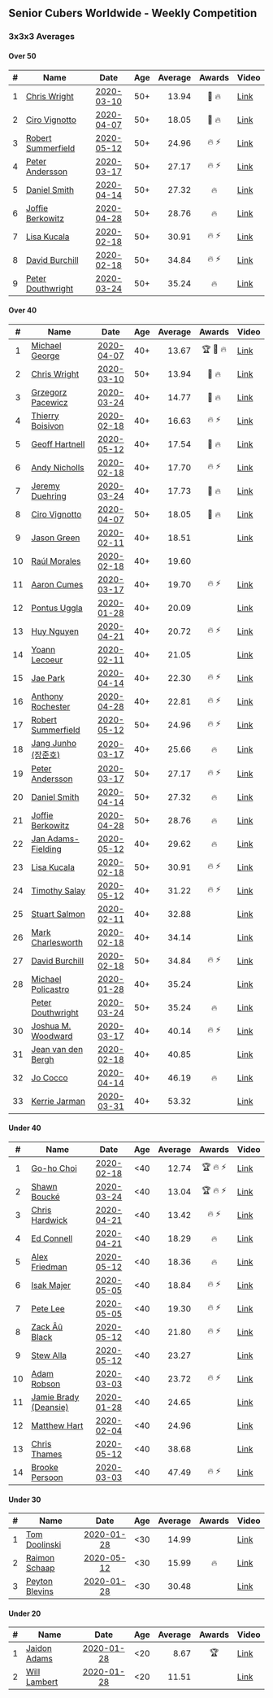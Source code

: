 ## Senior Cubers Worldwide - Weekly Competition
### 3x3x3 Averages

#### Over 50

| # | Name | Date | Age | Average | Awards | Video |
| :--: | -- | :--: | :--: | --: | :--: | -- |
| 1 | [Chris Wright](../persons/chris_wright.md) | [2020-03-10](results/2020-03-10.md) | 50+ | 13.94 | 🥇 🔥 | [Link](https://www.facebook.com/events/164742401163863/permalink/166336147671155/) |
| 2 | [Ciro Vignotto](../persons/ciro_vignotto.md) | [2020-04-07](results/2020-04-07.md) | 50+ | 18.05 | 🥉 🔥 | [Link](https://www.facebook.com/events/510082903229069/permalink/510196029884423/) |
| 3 | [Robert Summerfield](../persons/robert_summerfield.md) | [2020-05-12](results/2020-05-12.md) | 50+ | 24.96 | 🔥 ⚡ | [Link](https://www.facebook.com/events/546188069600739/permalink/550267339192812/) |
| 4 | [Peter Andersson](../persons/peter_andersson.md) | [2020-03-17](results/2020-03-17.md) | 50+ | 27.17 | 🔥 ⚡ | [Link](https://www.facebook.com/events/280686576235146/permalink/282193822751088/) |
| 5 | [Daniel Smith](../persons/daniel_smith.md) | [2020-04-14](results/2020-04-14.md) | 50+ | 27.32 | 🔥 | [Link](https://www.facebook.com/events/982619255468618/permalink/987007658363111/) |
| 6 | [Joffie Berkowitz](../persons/joffie_berkowitz.md) | [2020-04-28](results/2020-04-28.md) | 50+ | 28.76 | 🔥 | [Link](https://www.facebook.com/events/535188653858103/permalink/538649213512047/) |
| 7 | [Lisa Kucala](../persons/lisa_kucala.md) | [2020-02-18](results/2020-02-18.md) | 50+ | 30.91 | 🔥 ⚡ | [Link](https://www.facebook.com/events/2558750947697073/permalink/2561750364063798/) |
| 8 | [David Burchill](../persons/david_burchill.md) | [2020-02-18](results/2020-02-18.md) | 50+ | 34.84 | 🔥 ⚡ | [Link](https://www.facebook.com/events/2558750947697073/permalink/2563602730545228/) |
| 9 | [Peter Douthwright](../persons/peter_douthwright.md) | [2020-03-24](results/2020-03-24.md) | 50+ | 35.24 | 🔥 | [Link](https://www.facebook.com/events/524456301543611/permalink/526144678041440/) |

#### Over 40

| # | Name | Date | Age | Average | Awards | Video |
| :--: | -- | :--: | :--: | --: | :--: | -- |
| 1 | [Michael George](../persons/michael_george.md) | [2020-04-07](results/2020-04-07.md) | 40+ | 13.67 | 🏆 🥇 🔥 | [Link](https://www.facebook.com/events/510082903229069/permalink/514413202796039/) |
| 2 | [Chris Wright](../persons/chris_wright.md) | [2020-03-10](results/2020-03-10.md) | 50+ | 13.94 | 🥇 🔥 | [Link](https://www.facebook.com/events/164742401163863/permalink/166336147671155/) |
| 3 | [Grzegorz Pacewicz](../persons/grzegorz_pacewicz.md) | [2020-03-24](results/2020-03-24.md) | 40+ | 14.77 | 🥈 🔥 | [Link](https://www.facebook.com/events/524456301543611/permalink/527399597915948/) |
| 4 | [Thierry Boisivon](../persons/thierry_boisivon.md) | [2020-02-18](results/2020-02-18.md) | 40+ | 16.63 | 🔥 ⚡ | [Link](https://www.facebook.com/events/2558750947697073/permalink/2561495007422667/) |
| 5 | [Geoff Hartnell](../persons/geoff_hartnell.md) | [2020-05-12](results/2020-05-12.md) | 40+ | 17.54 | 🥈 🔥 | [Link](https://www.facebook.com/events/546188069600739/permalink/548661302686749/) |
| 6 | [Andy Nicholls](../persons/andy_nicholls.md) | [2020-02-18](results/2020-02-18.md) | 40+ | 17.70 | 🔥 ⚡ | [Link](https://www.facebook.com/events/2558750947697073/permalink/2559165057655662/) |
| 7 | [Jeremy Duehring](../persons/jeremy_duehring.md) | [2020-03-24](results/2020-03-24.md) | 40+ | 17.73 | 🥉 🔥 | [Link](https://www.facebook.com/events/524456301543611/permalink/527926641196577/) |
| 8 | [Ciro Vignotto](../persons/ciro_vignotto.md) | [2020-04-07](results/2020-04-07.md) | 50+ | 18.05 | 🥉 🔥 | [Link](https://www.facebook.com/events/510082903229069/permalink/510196029884423/) |
| 9 | [Jason Green](../persons/jason_green.md) | [2020-02-11](results/2020-02-11.md) | 40+ | 18.51 |  | [Link](https://www.facebook.com/events/616423959107229/permalink/621424961940462/) |
| 10 | [Raúl Morales](../persons/raul_morales.md) | [2020-02-18](results/2020-02-18.md) | 40+ | 19.60 |  | |
| 11 | [Aaron Cumes](../persons/aaron_cumes.md) | [2020-03-17](results/2020-03-17.md) | 40+ | 19.70 | 🔥 ⚡ | [Link](https://www.facebook.com/events/280686576235146/permalink/281995872770883/) |
| 12 | [Pontus Uggla](../persons/pontus_uggla.md) | [2020-01-28](results/2020-01-28.md) | 40+ | 20.09 |  | [Link](https://www.facebook.com/pontusuggla/videos/10156642116836576/) |
| 13 | [Huy Nguyen](../persons/huy_nguyen.md) | [2020-04-21](results/2020-04-21.md) | 40+ | 20.72 | 🔥 ⚡ | [Link](https://www.facebook.com/events/880278499062375/permalink/881358878954337/) |
| 14 | [Yoann Lecoeur](../persons/yoann_lecoeur.md) | [2020-02-11](results/2020-02-11.md) | 40+ | 21.05 |  | [Link](https://www.facebook.com/events/616423959107229/permalink/616850075731284/) |
| 15 | [Jae Park](../persons/jae_park.md) | [2020-04-14](results/2020-04-14.md) | 40+ | 22.30 | 🔥 ⚡ | [Link](https://www.facebook.com/events/982619255468618/permalink/985441481853062/) |
| 16 | [Anthony Rochester](../persons/anthony_rochester.md) | [2020-04-28](results/2020-04-28.md) | 40+ | 22.81 | 🔥 ⚡ | [Link](https://www.facebook.com/events/535188653858103/permalink/535216167188685/) |
| 17 | [Robert Summerfield](../persons/robert_summerfield.md) | [2020-05-12](results/2020-05-12.md) | 50+ | 24.96 | 🔥 ⚡ | [Link](https://www.facebook.com/events/546188069600739/permalink/550267339192812/) |
| 18 | [Jang Junho (장준호)](../persons/jang_junho.md) | [2020-03-17](results/2020-03-17.md) | 40+ | 25.66 | 🔥 | [Link](https://www.facebook.com/events/280686576235146/permalink/281744432796027/) |
| 19 | [Peter Andersson](../persons/peter_andersson.md) | [2020-03-17](results/2020-03-17.md) | 50+ | 27.17 | 🔥 ⚡ | [Link](https://www.facebook.com/events/280686576235146/permalink/282193822751088/) |
| 20 | [Daniel Smith](../persons/daniel_smith.md) | [2020-04-14](results/2020-04-14.md) | 50+ | 27.32 | 🔥 | [Link](https://www.facebook.com/events/982619255468618/permalink/987007658363111/) |
| 21 | [Joffie Berkowitz](../persons/joffie_berkowitz.md) | [2020-04-28](results/2020-04-28.md) | 50+ | 28.76 | 🔥 | [Link](https://www.facebook.com/events/535188653858103/permalink/538649213512047/) |
| 22 | [Jan Adams-Fielding](../persons/jan_adams-fielding.md) | [2020-05-12](results/2020-05-12.md) | 40+ | 29.62 | 🔥 | [Link](https://www.facebook.com/events/546188069600739/permalink/549722615913951/) |
| 23 | [Lisa Kucala](../persons/lisa_kucala.md) | [2020-02-18](results/2020-02-18.md) | 50+ | 30.91 | 🔥 ⚡ | [Link](https://www.facebook.com/events/2558750947697073/permalink/2561750364063798/) |
| 24 | [Timothy Salay](../persons/timothy_salay.md) | [2020-05-12](results/2020-05-12.md) | 40+ | 31.22 | 🔥 ⚡ | [Link](https://www.facebook.com/BigTSpot/videos/10215971290226347/) |
| 25 | [Stuart Salmon](../persons/stuart_salmon.md) | [2020-02-11](results/2020-02-11.md) | 40+ | 32.88 |  | [Link](https://www.facebook.com/events/616423959107229/permalink/621286958620929/) |
| 26 | [Mark Charlesworth](../persons/mark_charlesworth.md) | [2020-02-18](results/2020-02-18.md) | 40+ | 34.14 |  | [Link](https://www.facebook.com/events/2558750947697073/permalink/2562987523940082/) |
| 27 | [David Burchill](../persons/david_burchill.md) | [2020-02-18](results/2020-02-18.md) | 50+ | 34.84 | 🔥 ⚡ | [Link](https://www.facebook.com/events/2558750947697073/permalink/2563602730545228/) |
| 28 | [Michael Policastro](../persons/michael_policastro.md) | [2020-01-28](results/2020-01-28.md) | 40+ | 35.24 |  | [Link](https://www.facebook.com/100008831955388/videos/2261201300850913/) |
| | [Peter Douthwright](../persons/peter_douthwright.md) | [2020-03-24](results/2020-03-24.md) | 50+ | 35.24 | 🔥 | [Link](https://www.facebook.com/events/524456301543611/permalink/526144678041440/) |
| 30 | [Joshua M. Woodward](../persons/joshua_m._woodward.md) | [2020-03-17](results/2020-03-17.md) | 40+ | 40.14 | 🔥 ⚡ | [Link](https://www.facebook.com/events/280686576235146/permalink/281264172844053/) |
| 31 | [Jean van den Bergh](../persons/jean_van_den_bergh.md) | [2020-02-18](results/2020-02-18.md) | 40+ | 40.85 |  | [Link](https://www.facebook.com/events/2558750947697073/permalink/2564174693821365/) |
| 32 | [Jo Cocco](../persons/jo_cocco.md) | [2020-04-14](results/2020-04-14.md) | 40+ | 46.19 | 🔥 | [Link](https://www.facebook.com/events/982619255468618/permalink/986912875039256/) |
| 33 | [Kerrie Jarman](../persons/kerrie_jarman.md) | [2020-03-31](results/2020-03-31.md) | 40+ | 53.32 |  | [Link](https://www.facebook.com/events/207898257161923/permalink/210424193575996/) |

#### Under 40

| # | Name | Date | Age | Average | Awards | Video |
| :--: | -- | :--: | :--: | --: | :--: | -- |
| 1 | [Go-ho Choi](../persons/go-ho_choi.md) | [2020-02-18](results/2020-02-18.md) | <40 | 12.74 | 🏆 🔥 ⚡ | [Link](https://www.facebook.com/events/1618332754973681/permalink/1618631721610451/) |
| 2 | [Shawn Boucké](../persons/shawn_boucke.md) | [2020-03-24](results/2020-03-24.md) | <40 | 13.04 | 🏆 🔥 ⚡ | [Link](https://www.facebook.com/events/524456301543611/permalink/525838088072099/) |
| 3 | [Chris Hardwick](../persons/chris_hardwick.md) | [2020-04-21](results/2020-04-21.md) | <40 | 13.42 | 🔥 ⚡ | [Link](https://www.facebook.com/events/880278499062375/permalink/881086485648243/) |
| 4 | [Ed Connell](../persons/ed_connell.md) | [2020-04-21](results/2020-04-21.md) | <40 | 18.29 | 🔥 | [Link](https://www.facebook.com/events/880278499062375/permalink/883228898767335/) |
| 5 | [Alex Friedman](../persons/alex_friedman.md) | [2020-05-12](results/2020-05-12.md) | <40 | 18.36 | 🔥 | [Link](https://www.facebook.com/events/546188069600739/permalink/550338852518994/) |
| 6 | [Isak Majer](../persons/isak_majer.md) | [2020-05-05](results/2020-05-05.md) | <40 | 18.84 | 🔥 ⚡ | [Link](https://www.facebook.com/events/3313106775587396/permalink/3313416688889738/) |
| 7 | [Pete Lee](../persons/pete_lee.md) | [2020-05-05](results/2020-05-05.md) | <40 | 19.30 | 🔥 ⚡ | [Link](https://www.facebook.com/events/3313106775587396/permalink/3316053878626019/) |
| 8 | [Zack Âû Black](../persons/zack_au_black.md) | [2020-05-12](results/2020-05-12.md) | <40 | 21.80 | 🔥 ⚡ | [Link](https://www.facebook.com/events/546188069600739/permalink/550348159184730/) |
| 9 | [Stew Alla](../persons/stew_alla.md) | [2020-05-12](results/2020-05-12.md) | <40 | 23.27 |  | [Link](https://www.facebook.com/events/546188069600739/permalink/550354812517398/) |
| 10 | [Adam Robson](../persons/adam_robson.md) | [2020-03-03](results/2020-03-03.md) | <40 | 23.72 | 🔥 ⚡ | [Link](https://www.facebook.com/events/241721610185997/permalink/244428349915323/) |
| 11 | [Jamie Brady (Deansie)](../persons/jamie_brady.md) | [2020-01-28](results/2020-01-28.md) | <40 | 24.65 |  | [Link](https://www.facebook.com/Magnacube.askme/videos/1047021635647834/) |
| 12 | [Matthew Hart](../persons/matthew_hart.md) | [2020-02-04](results/2020-02-04.md) | <40 | 24.96 |  | [Link](https://www.facebook.com/bazosoft/videos/10221648844229649/) |
| 13 | [Chris Thames](../persons/chris_thames.md) | [2020-05-12](results/2020-05-12.md) | <40 | 38.68 |  | [Link](https://www.facebook.com/events/546188069600739/permalink/548934909326055/) |
| 14 | [Brooke Persoon](../persons/brooke_persoon.md) | [2020-03-03](results/2020-03-03.md) | <40 | 47.49 | 🔥 ⚡ | [Link](https://www.facebook.com/events/241721610185997/permalink/245749193116572/) |

#### Under 30

| # | Name | Date | Age | Average | Awards | Video |
| :--: | -- | :--: | :--: | --: | :--: | -- |
| 1 | [Tom Doolinski](../persons/tom_doolinski.md) | [2020-01-28](results/2020-01-28.md) | <30 | 14.99 |  | [Link](https://www.facebook.com/tom.dooley.35175/videos/1479385075550710/) |
| 2 | [Raimon Schaap](../persons/raimon_schaap.md) | [2020-05-12](results/2020-05-12.md) | <30 | 15.99 | 🔥 | [Link](https://www.facebook.com/events/546188069600739/permalink/547513629468183/) |
| 3 | [Peyton Blevins](../persons/peyton_blevins.md) | [2020-01-28](results/2020-01-28.md) | <30 | 30.48 |  | [Link](https://www.facebook.com/TheNewProcess/videos/3093917170665620/) |

#### Under 20

| # | Name | Date | Age | Average | Awards | Video |
| :--: | -- | :--: | :--: | --: | :--: | -- |
| 1 | [Jaidon Adams](../persons/jaidon_adams.md) | [2020-01-28](results/2020-01-28.md) | <20 | 8.67 | 🏆 | [Link](https://www.facebook.com/jaidon.adams.1/videos/2562434104083122/) |
| 2 | [Will Lambert](../persons/will_lambert.md) | [2020-01-28](results/2020-01-28.md) | <20 | 11.51 |  | [Link](https://www.facebook.com/Willislwynlambert/videos/10221470476215884/) |


<!-- Global site tag (gtag.js) - Google Analytics -->
<script async src="https://www.googletagmanager.com/gtag/js?id=UA-86348435-3"></script>
<script>window.dataLayer = window.dataLayer || []; function gtag() {dataLayer.push(arguments);} gtag('js', new Date()); gtag('config', 'UA-86348435-3');</script>
